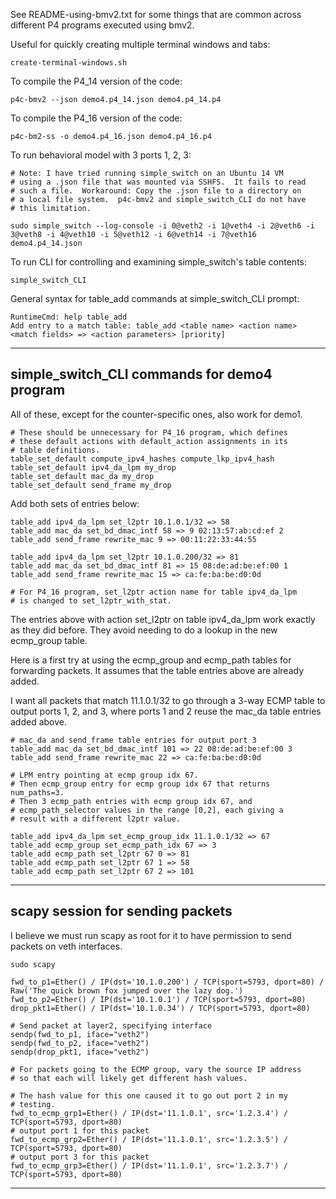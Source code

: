 See README-using-bmv2.txt for some things that are common across
different P4 programs executed using bmv2.

Useful for quickly creating multiple terminal windows and tabs:

    create-terminal-windows.sh

To compile the P4_14 version of the code:

    p4c-bmv2 --json demo4.p4_14.json demo4.p4_14.p4

To compile the P4_16 version of the code:

    p4c-bm2-ss -o demo4.p4_16.json demo4.p4_16.p4

To run behavioral model with 3 ports 1, 2, 3:

    # Note: I have tried running simple_switch on an Ubuntu 14 VM
    # using a .json file that was mounted via SSHFS.  It fails to read
    # such a file.  Workaround: Copy the .json file to a directory on
    # a local file system.  p4c-bmv2 and simple_switch_CLI do not have
    # this limitation.

    sudo simple_switch --log-console -i 0@veth2 -i 1@veth4 -i 2@veth6 -i 3@veth8 -i 4@veth10 -i 5@veth12 -i 6@veth14 -i 7@veth16 demo4.p4_14.json

To run CLI for controlling and examining simple_switch's table
contents:

    simple_switch_CLI

General syntax for table_add commands at simple_switch_CLI prompt:

    RuntimeCmd: help table_add
    Add entry to a match table: table_add <table name> <action name> <match fields> => <action parameters> [priority]

----------------------------------------------------------------------
simple_switch_CLI commands for demo4 program
----------------------------------------------------------------------

All of these, except for the counter-specific ones, also work for
demo1.

    # These should be unnecessary for P4_16 program, which defines
    # these default actions with default_action assignments in its
    # table definitions.
    table_set_default compute_ipv4_hashes compute_lkp_ipv4_hash
    table_set_default ipv4_da_lpm my_drop
    table_set_default mac_da my_drop
    table_set_default send_frame my_drop

Add both sets of entries below:

    table_add ipv4_da_lpm set_l2ptr 10.1.0.1/32 => 58
    table_add mac_da set_bd_dmac_intf 58 => 9 02:13:57:ab:cd:ef 2
    table_add send_frame rewrite_mac 9 => 00:11:22:33:44:55

    table_add ipv4_da_lpm set_l2ptr 10.1.0.200/32 => 81
    table_add mac_da set_bd_dmac_intf 81 => 15 08:de:ad:be:ef:00 1
    table_add send_frame rewrite_mac 15 => ca:fe:ba:be:d0:0d

    # For P4_16 program, set_l2ptr action name for table ipv4_da_lpm
    # is changed to set_l2ptr_with_stat.

The entries above with action set_l2ptr on table ipv4_da_lpm work
exactly as they did before.  They avoid needing to do a lookup in the
new ecmp_group table.

Here is a first try at using the ecmp_group and ecmp_path tables for
forwarding packets.  It assumes that the table entries above are
already added.

I want all packets that match 11.1.0.1/32 to go through a 3-way ECMP
table to output ports 1, 2, and 3, where ports 1 and 2 reuse the
mac_da table entries added above.

    # mac_da and send_frame table entries for output port 3
    table_add mac_da set_bd_dmac_intf 101 => 22 08:de:ad:be:ef:00 3
    table_add send_frame rewrite_mac 22 => ca:fe:ba:be:d0:0d
    
    # LPM entry pointing at ecmp group idx 67.
    # Then ecmp_group entry for ecmp group idx 67 that returns num_paths=3.
    # Then 3 ecmp_path entries with ecmp group idx 67, and
    # ecmp_path_selector values in the range [0,2], each giving a
    # result with a different l2ptr value.

    table_add ipv4_da_lpm set_ecmp_group_idx 11.1.0.1/32 => 67
    table_add ecmp_group set_ecmp_path_idx 67 => 3
    table_add ecmp_path set_l2ptr 67 0 => 81
    table_add ecmp_path set_l2ptr 67 1 => 58
    table_add ecmp_path set_l2ptr 67 2 => 101


----------------------------------------------------------------------
scapy session for sending packets
----------------------------------------------------------------------
I believe we must run scapy as root for it to have permission to send
packets on veth interfaces.

    sudo scapy

    fwd_to_p1=Ether() / IP(dst='10.1.0.200') / TCP(sport=5793, dport=80) / Raw('The quick brown fox jumped over the lazy dog.')
    fwd_to_p2=Ether() / IP(dst='10.1.0.1') / TCP(sport=5793, dport=80)
    drop_pkt1=Ether() / IP(dst='10.1.0.34') / TCP(sport=5793, dport=80)

    # Send packet at layer2, specifying interface
    sendp(fwd_to_p1, iface="veth2")
    sendp(fwd_to_p2, iface="veth2")
    sendp(drop_pkt1, iface="veth2")

    # For packets going to the ECMP group, vary the source IP address
    # so that each will likely get different hash values.

    # The hash value for this one caused it to go out port 2 in my
    # testing.
    fwd_to_ecmp_grp1=Ether() / IP(dst='11.1.0.1', src='1.2.3.4') / TCP(sport=5793, dport=80)
    # output port 1 for this packet
    fwd_to_ecmp_grp2=Ether() / IP(dst='11.1.0.1', src='1.2.3.5') / TCP(sport=5793, dport=80)
    # output port 3 for this packet
    fwd_to_ecmp_grp3=Ether() / IP(dst='11.1.0.1', src='1.2.3.7') / TCP(sport=5793, dport=80)

----------------------------------------
